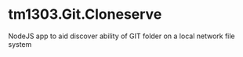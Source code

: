 # tm1303.Git.Cloneserve
NodeJS app to aid discover ability of GIT folder on a local network file system
